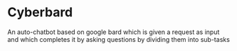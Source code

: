 # Cyberbard
An auto-chatbot based on google bard which is given a request as input and which completes it by asking questions by dividing them into sub-tasks
